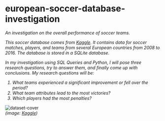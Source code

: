 # european-soccer-database-investigation
<i>
An investigation on the overall performance of soccer teams.

This soccer database comes from [Kaggle](https://www.kaggle.com/datasets/hugomathien/soccer). It contains data for soccer matches, players, and teams from several European countries from 2008 to 2016. The database is stored in a SQLite database.

In my investigation using SQL Queries and Python, I will pose three research questions, try to answer them, and finally come up with conclusions. My research questions will be:
1. What teams experienced a significant improvement or fell over the period?
2. What team attributes lead to the most victories?
3. Which players had the most penalties?
</i>

![dataset-cover](https://github.com/HaCkeMati314n/european-soccer-database-investigation/assets/94754426/0705aca5-1911-4bde-8f34-4440beac184d)
<br>
<i>(image: [Kaggle](https://www.kaggle.com/datasets/hugomathien/soccer))</i>
